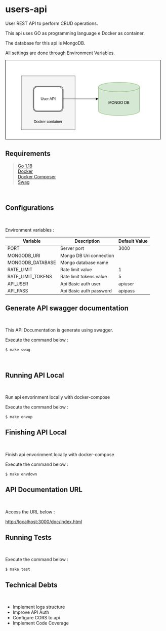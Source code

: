 # users-api

User REST API to perform CRUD operations.

This api uses GO as programming language e Docker as container.

The database for this api is MongoDB.

All settings are done through Environment Variables.

![User Api](./local/images/userapi.png)

## Requirements

>  [Go 1.18](https://go.dev/doc/install)   
>  [Docker](https://docs.docker.com/engine/install/)   
>  [Docker Composer](https://docs.docker.com/compose/install/)   
>  [Swag](https://github.com/swaggo/swag/cmd/swag)

<br/>

## Configurations
<br/>

Environment variables :

Variable          | Description                          | Default Value |
------------------|--------------------------------------|---------------|
PORT              |  Server port                         |   3000        |
MONGODB_URI       |  Mongo DB Uri connection             |               |
MONGODB_DATABASE  |  Mongo database name                 |               |
RATE_LIMIT        |  Rate limit value                    |   1           |  
RATE_LIMIT_TOKENS |  Rate limit tokens value             |   5           |  
API_USER          |  Api Basic auth user                 |   apiuser     | 
API_PASS          |  Api Basic auth password             |   apipass     | 


## Generate API swagger documentation
<br/>

This API Documentation is generate using swagger.

Execute the command below :
```
$ make swag
```

<br/>

## Running API Local
<br/>

Run api envorinment locally with docker-compose

Execute the command below :

```
$ make envup
```

## Finishing API Local
<br/>


Finish api envorinment locally with docker-compose

Execute the command below :

```
$ make envdown
```

## API Documentation URL
<br/>

Access the URL below :

[http://localhost:3000/doc/index.html](http://localhost:3000/doc/index.html)


## Running Tests
<br/>

Execute the command below :

```
$ make test
```

## Technical Debts
<br/>

- Implement logs structure
- Improve API Auth
- Configure CORS to api
- Implement Code Coverage

